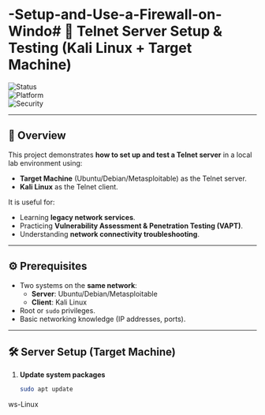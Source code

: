# -Setup-and-Use-a-Firewall-on-Windo# 📡 Telnet Server Setup & Testing (Kali Linux + Target Machine)

![Status](https://img.shields.io/badge/Status-Completed-brightgreen)  
![Platform](https://img.shields.io/badge/Platform-Kali%20Linux%20%7C%20Ubuntu%20%7C%20Metasploitable-blue)  
![Security](https://img.shields.io/badge/Security-Lab%20Environment%20Only-red)

---

## 📌 Overview
This project demonstrates **how to set up and test a Telnet server** in a local lab environment using:
- **Target Machine** (Ubuntu/Debian/Metasploitable) as the Telnet server.
- **Kali Linux** as the Telnet client.  

It is useful for:
- Learning **legacy network services**.
- Practicing **Vulnerability Assessment & Penetration Testing (VAPT)**.
- Understanding **network connectivity troubleshooting**.

---

## ⚙️ Prerequisites
- Two systems on the **same network**:
  - **Server**: Ubuntu/Debian/Metasploitable  
  - **Client**: Kali Linux
- Root or `sudo` privileges.
- Basic networking knowledge (IP addresses, ports).

---

## 🛠 Server Setup (Target Machine)

1. **Update system packages**
   ```bash
   sudo apt update
ws-Linux
